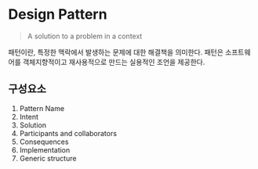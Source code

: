 # Design Pattern
> A solution to a problem in a context

패턴이란, 특정한 맥락에서 발생하는 문제에 대한 해결책을 의미한다. 패턴은 소프트웨어를 객체지향적이고 재사용적으로 만드는 실용적인 조언을 제공한다.

## 구성요소
1. Pattern Name
2. Intent
3. Solution
4. Participants and collaborators
5. Consequences
6. Implementation
7. Generic structure
